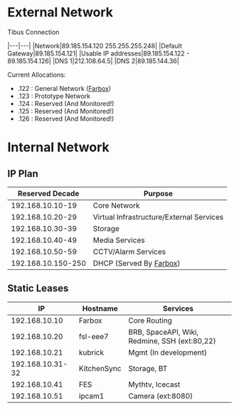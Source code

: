 External Network
================

Tibus Connection  

|---|---|
|Network|89.185.154.120 255.255.255.248|
|Default Gateway|89.185.154.121|
|Usable IP addresses|89.185.154.122 - 89.185.154.126|
|DNS 1|212.108.64.5|
|DNS 2|89.185.144.36|

Current Allocations:

-   .122 : General Network ([Farbox](Farbox.md "wikilink"))
-   .123 : Prototype Network
-   .124 : Reserved (And Monitored!)
-   .125 : Reserved (And Monitored!)
-   .126 : Reserved (And Monitored!)

Internal Network
================

IP Plan
-------

|Reserved Decade|Purpose|
|---------------|-------|
|192.168.10.10-19|Core Network|
|192.168.10.20-29|Virtual Infrastructure/External Services|
|192.168.10.30-39|Storage|
|192.168.10.40-49|Media Services|
|192.168.10.50-59|CCTV/Alarm Services|
|192.168.10.150-250|DHCP (Served By [Farbox](Farbox.md "wikilink"))|

Static Leases
-------------

|IP|Hostname|Services|
|---|--------|--------|
|192.168.10.10|Farbox|Core Routing|
|192.168.10.20|fsl-eee7|BRB, SpaceAPI, Wiki, Redmine, SSH (ext:80,22)|
|192.168.10.21|kubrick|Mgmt (In development)|
|192.168.10.31-32|KitchenSync|Storage, BT|
|192.168.10.41|FES|Mythtv, Icecast|
|192.168.10.51|ipcam1|Camera (ext:8080)|
